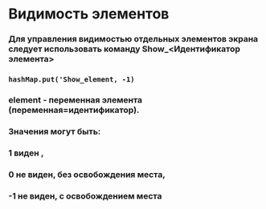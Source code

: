 # Видимость элементов

### Для управления видимостью отдельных элементов экрана следует использовать команду Show_<Идентификатор элемента>
### `hashMap.put('Show_element, -1)`
### element - переменная элемента (переменная=идентификатор).
### Значения могут быть: 
### 1 виден , 
### 0 не виден, без освобождения места, 
### -1 не виден, с освобождением места
